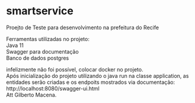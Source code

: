 # smartservice
Proejto de Teste para desenvolvimento na prefeitura do Recife

Ferramentas utilizadas no projeto: <br/>
Java 11<br/>
Swagger para documentação<br/>
Banco de dados postgres<br/>

infelizmente não foi possível, colocar docker no projeto.<br/>
Após inicialização do projeto utilizando o java run na classe application, as entidades serão criadas e os endpoits mostrados via documentação: <br/>
http://localhost:8080/swagger-ui.html<br/>
Att Gilberto Macena.
